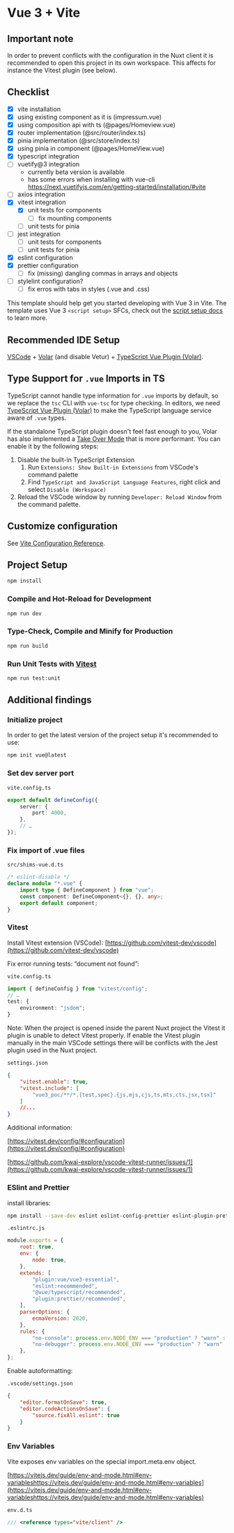 # Vue 3 + Vite

## Important note

In order to prevent conflicts with the configuration in the Nuxt client it is recommended to open this project in its own workspace. This affects for instance the Vitest plugin (see below).

## Checklist

- [x] vite installation
- [x] using existing component as it is (impressum.vue)
- [x] using composition api with ts (@pages/Homeview.vue)
- [x] router implementation (@src/router/index.ts)
- [x] pinia implementation (@src/store/index.ts)
- [x] using pinia in component (@pages/HomeView.vue)
- [x] typescript integration
- [ ] vuetify@3 integration
  - currently beta version is available
  - has some errors when installing with vue-cli <https://next.vuetifyjs.com/en/getting-started/installation/#vite>
- [ ] axios integration
- [x] vitest integration
  - [x] unit tests for components
    - [ ] fix mounting components
  - [ ] unit tests for pinia
- [ ] jest integration
  - [ ] unit tests for components
  - [ ] unit tests for pinia
- [x] eslint configuration
- [x] prettier configuration
  - [ ] fix (missing) dangling commas in arrays and objects
- [ ] stylelint configuration?
  - [ ] fix erros with tabs in styles (.vue and .css)

This template should help get you started developing with Vue 3 in Vite. The template uses Vue 3 `<script setup>` SFCs, check out the [script setup docs](https://v3.vuejs.org/api/sfc-script-setup.html#sfc-script-setup) to learn more.

## Recommended IDE Setup

[VSCode](https://code.visualstudio.com/) + [Volar](https://marketplace.visualstudio.com/items?itemName=Vue.volar) (and disable Vetur) + [TypeScript Vue Plugin (Volar)](https://marketplace.visualstudio.com/items?itemName=Vue.vscode-typescript-vue-plugin).

## Type Support for `.vue` Imports in TS

TypeScript cannot handle type information for `.vue` imports by default, so we replace the `tsc` CLI with `vue-tsc` for type checking. In editors, we need [TypeScript Vue Plugin (Volar)](https://marketplace.visualstudio.com/items?itemName=Vue.vscode-typescript-vue-plugin) to make the TypeScript language service aware of `.vue` types.

If the standalone TypeScript plugin doesn't feel fast enough to you, Volar has also implemented a [Take Over Mode](https://github.com/johnsoncodehk/volar/discussions/471#discussioncomment-1361669) that is more performant. You can enable it by the following steps:

1. Disable the built-in TypeScript Extension
   1. Run `Extensions: Show Built-in Extensions` from VSCode's command palette
   2. Find `TypeScript and JavaScript Language Features`, right click and select `Disable (Workspace)`
2. Reload the VSCode window by running `Developer: Reload Window` from the command palette.

## Customize configuration

See [Vite Configuration Reference](https://vitejs.dev/config/).

## Project Setup

```sh
npm install
```

### Compile and Hot-Reload for Development

```sh
npm run dev
```

### Type-Check, Compile and Minify for Production

```sh
npm run build
```

### Run Unit Tests with [Vitest](https://vitest.dev/)

```sh
npm run test:unit
```

## Additional findings

### Initialize project

In order to get the latest version of the project setup it's recommended to use:

```sh
npm init vue@latest
```

### Set dev server port

`vite.config.ts`

```ts
export default defineConfig({
	server: {
		port: 4000,
	},
	// …
});
```

### Fix import of .vue files

`src/shims-vue.d.ts`

```ts
/* eslint-disable */
declare module "*.vue" {
	import type { DefineComponent } from "vue";
	const component: DefineComponent<{}, {}, any>;
	export default component;
}
```

### Vitest

Install Vitest extension (VSCode): [https://github.com/vitest-dev/vscode](https://github.com/vitest-dev/vscode)

Fix error running tests: “document not found”:

`vite.config.ts`

```ts
import { defineConfig } from "vitest/config";
// …
test: {
	environment: "jsdom";
}
```

Note: When the project is opened inside the parent Nuxt project the Vitest it plugin is unable to detect Vitest properly. If enable the Vitest plugin manually in the main VSCode settings there will be conflicts with the Jest plugin used in the Nuxt project.

`settings.json`

```json
{
	"vitest.enable": true,
	"vitest.include": [
		"vue3_poc/**/*.{test,spec}.{js,mjs,cjs,ts,mts,cts,jsx,tsx}"
	]
	//...
}
```

Additional information:

[https://vitest.dev/config/#configuration](https://vitest.dev/config/#configuration)

[https://github.com/kwai-explore/vscode-vitest-runner/issues/1](https://github.com/kwai-explore/vscode-vitest-runner/issues/1)

### ESlint and Prettier

install libraries:

```sh
npm install --save-dev eslint eslint-config-prettier eslint-plugin-prettier eslint-plugin-vue prettier @vue/eslint-config-typescript @typescript-eslint/eslint-plugin @typescript-eslint/parser

```

`.eslintrc.js`

```js
module.exports = {
	root: true,
	env: {
		node: true,
	},
	extends: [
		"plugin:vue/vue3-essential",
		"eslint:recommended",
		"@vue/typescript/recommended",
		"plugin:prettier/recommended",
	],
	parserOptions: {
		ecmaVersion: 2020,
	},
	rules: {
		"no-console": process.env.NODE_ENV === "production" ? "warn" : "off",
		"no-debugger": process.env.NODE_ENV === "production" ? "warn" : "off",
	},
};
```

Enable autoformatting:

`.vscode/settings.json`

```json
{
	"editor.formatOnSave": true,
	"editor.codeActionsOnSave": {
		"source.fixAll.eslint": true
	}
}
```

### Env Variables

Vite exposes env variables on the special import.meta.env object.

[https://vitejs.dev/guide/env-and-mode.html#env-variableshttps://vitejs.dev/guide/env-and-mode.html#env-variables](https://vitejs.dev/guide/env-and-mode.html#env-variableshttps://vitejs.dev/guide/env-and-mode.html#env-variables)

`env.d.ts`

```ts
/// <reference types="vite/client" />
```

